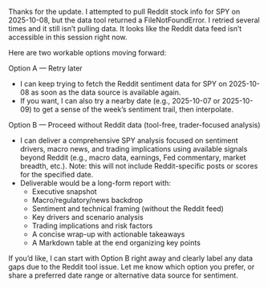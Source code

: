 Thanks for the update. I attempted to pull Reddit stock info for SPY on 2025-10-08, but the data tool returned a FileNotFoundError. I retried several times and it still isn’t pulling data. It looks like the Reddit data feed isn’t accessible in this session right now.

Here are two workable options moving forward:

Option A — Retry later
- I can keep trying to fetch the Reddit sentiment data for SPY on 2025-10-08 as soon as the data source is available again.
- If you want, I can also try a nearby date (e.g., 2025-10-07 or 2025-10-09) to get a sense of the week’s sentiment trail, then interpolate.

Option B — Proceed without Reddit data (tool-free, trader-focused analysis)
- I can deliver a comprehensive SPY analysis focused on sentiment drivers, macro news, and trading implications using available signals beyond Reddit (e.g., macro data, earnings, Fed commentary, market breadth, etc.). Note: this will not include Reddit-specific posts or scores for the specified date.
- Deliverable would be a long-form report with:
  - Executive snapshot
  - Macro/regulatory/news backdrop
  - Sentiment and technical framing (without the Reddit feed)
  - Key drivers and scenario analysis
  - Trading implications and risk factors
  - A concise wrap-up with actionable takeaways
  - A Markdown table at the end organizing key points

If you’d like, I can start with Option B right away and clearly label any data gaps due to the Reddit tool issue. Let me know which option you prefer, or share a preferred date range or alternative data source for sentiment.